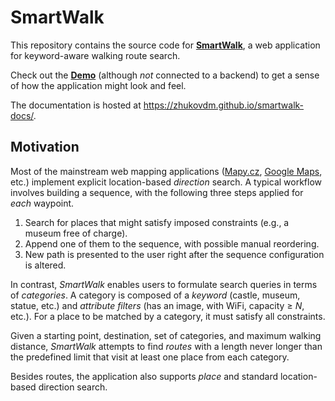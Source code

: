 # SmartWalk

This repository contains the source code for [**SmartWalk**](https://www.github.com/zhukovdm/smartwalk), a web application for keyword-aware walking route search.

Check out the [**Demo**](https://smartwalk.vercel.app/) (although *not* connected to a backend) to get a sense of how the application might look and feel.

The documentation is hosted at https://zhukovdm.github.io/smartwalk-docs/.

## Motivation

Most of the mainstream web mapping applications ([Mapy.cz](https://mapy.cz/), [Google Maps](https://maps.google.com/), etc.) implement explicit location-based *direction* search. A typical workflow involves building a sequence, with the following three steps applied for *each* waypoint.

1. Search for places that might satisfy imposed constraints (e.g., a museum free of charge).
1. Append one of them to the sequence, with possible manual reordering.
1. New path is presented to the user right after the sequence configuration is altered.

In contrast, *SmartWalk* enables users to formulate search queries in terms of *categories*. A category is composed of a *keyword* (castle, museum, statue, etc.) and *attribute filters* (has an image, with WiFi, capacity &geq; *N*, etc.). For a place to be matched by a category, it must satisfy all constraints.

Given a starting point, destination, set of categories, and maximum walking distance, *SmartWalk* attempts to find *routes* with a length never longer than the predefined limit that visit at least one place from each category.

Besides routes, the application also supports *place* and standard location-based direction search.
